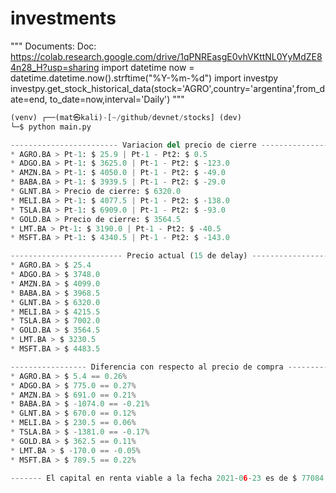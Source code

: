 # investments

"""
Documents:
 Doc: https://colab.research.google.com/drive/1qPNREasgE0vhVKttNL0YyMdZE84n28_H?usp=sharing
 import datetime
 now = datetime.datetime.now().strftime("%Y-%m-%d")
 import investpy
 investpy.get_stock_historical_data(stock='AGRO',country='argentina',from_date=end, to_date=now,interval='Daily')
"""


```python
(venv) ┌──(mat㉿kali)-[~/github/devnet/stocks] (dev)
└─$ python main.py

------------------------ Variacion del precio de cierre ------------------------
* AGRO.BA > Pt-1: $ 25.9 | Pt-1 - Pt2: $ 0.5
* ADGO.BA > Pt-1: $ 3625.0 | Pt-1 - Pt2: $ -123.0
* AMZN.BA > Pt-1: $ 4050.0 | Pt-1 - Pt2: $ -49.0
* BABA.BA > Pt-1: $ 3939.5 | Pt-1 - Pt2: $ -29.0
* GLNT.BA > Precio de cierre: $ 6320.0
* MELI.BA > Pt-1: $ 4077.5 | Pt-1 - Pt2: $ -138.0
* TSLA.BA > Pt-1: $ 6909.0 | Pt-1 - Pt2: $ -93.0
* GOLD.BA > Precio de cierre: $ 3564.5
* LMT.BA > Pt-1: $ 3190.0 | Pt-1 - Pt2: $ -40.5
* MSFT.BA > Pt-1: $ 4340.5 | Pt-1 - Pt2: $ -143.0

------------------------- Precio actual (15 de delay) --------------------------
* AGRO.BA > $ 25.4
* ADGO.BA > $ 3748.0
* AMZN.BA > $ 4099.0
* BABA.BA > $ 3968.5
* GLNT.BA > $ 6320.0
* MELI.BA > $ 4215.5
* TSLA.BA > $ 7002.0
* GOLD.BA > $ 3564.5
* LMT.BA > $ 3230.5
* MSFT.BA > $ 4483.5

----------------- Diferencia con respecto al precio de compra ------------------
* AGRO.BA > $ 5.4 == 0.26%
* ADGO.BA > $ 775.0 == 0.27%
* AMZN.BA > $ 691.0 == 0.21%
* BABA.BA > $ -1074.0 == -0.21%
* GLNT.BA > $ 670.0 == 0.12%
* MELI.BA > $ 230.5 == 0.06%
* TSLA.BA > $ -1381.0 == -0.17%
* GOLD.BA > $ 362.5 == 0.11%
* LMT.BA > $ -170.0 == -0.05%
* MSFT.BA > $ 789.5 == 0.22%

------- El capital en renta viable a la fecha 2021-06-23 es de $ 77084.0 -------                       
```
